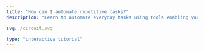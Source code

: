 ```yaml
---
title: "How can I automate repetitive tasks?"
description: "Learn to automate everyday tasks using tools enabling you to simplify processes and reduce manual effort."

svg: /circuit.svg

type: "interactive tutorial"
---
```



<!--
AutoHotkey (for Windows) and macOS Automator
-->
